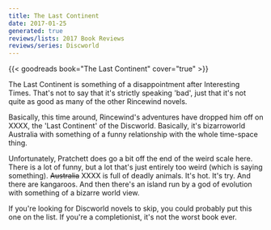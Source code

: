 ```yaml
---
title: The Last Continent
date: 2017-01-25
generated: true
reviews/lists: 2017 Book Reviews
reviews/series: Discworld
---
```

{{< goodreads book="The Last Continent" cover="true" >}}

The Last Continent is something of a disappointment after Interesting Times. That's not to say that it's strictly speaking 'bad', just that it's not quite as good as many of the other Rincewind novels.  

Basically, this time around, Rincewind's adventures have dropped him off on XXXX, the 'Last Continent' of the Discworld. Basically, it's bizarroworld Australia with something of a funny relationship with the whole time-space thing.  

<!--more-->

Unfortunately, Pratchett does go a bit off the end of the weird scale here. There is a lot of funny, but a lot that's just entirely too weird (which is saying something). ~~Australia~~ XXXX is full of deadly animals. It's hot. It's try. And there are kangaroos. And then there's an island run by a god of evolution with something of a bizarre world view.  

If you're looking for Discworld novels to skip, you could probably put this one on the list. If you're a completionist, it's not the worst book ever.


